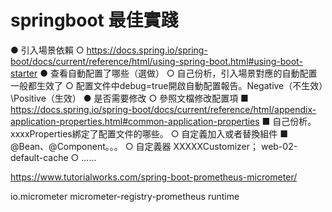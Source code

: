 # springboot 最佳實踐
● 引入場景依賴
○ https://docs.spring.io/spring-boot/docs/current/reference/html/using-spring-boot.html#using-boot-starter
● 查看自動配置了哪些（選做）
○ 自己份析，引入場景對應的自動配置一般都生效了
○ 配置文件中debug=true開啟自動配置報告。Negative（不生效）\Positive（生效）
● 是否需要修改
○ 參照文檔修改配置項
■ https://docs.spring.io/spring-boot/docs/current/reference/html/appendix-application-properties.html#common-application-properties
■ 自己份析。xxxxProperties綁定了配置文件的哪些。
○ 自定義加入或者替換組件
■ @Bean、@Component。。。
○ 自定義器  XXXXXCustomizer；  web-02-default-cache
○ ......




https://www.tutorialworks.com/spring-boot-prometheus-micrometer/


<dependency>
  <groupId>io.micrometer</groupId>
  <artifactId>micrometer-registry-prometheus</artifactId>
  <scope>runtime</scope>
</dependency>
